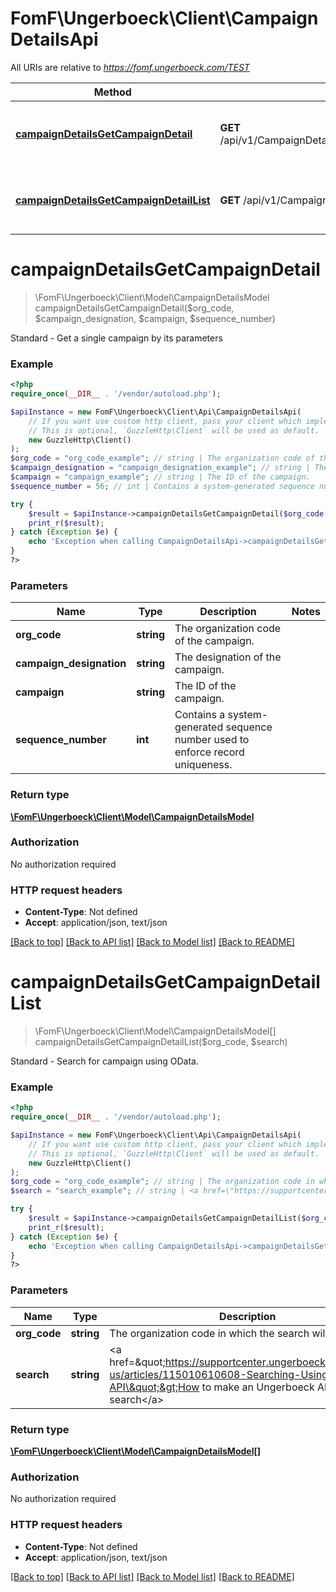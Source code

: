 # FomF\Ungerboeck\Client\CampaignDetailsApi

All URIs are relative to *https://fomf.ungerboeck.com/TEST*

Method | HTTP request | Description
------------- | ------------- | -------------
[**campaignDetailsGetCampaignDetail**](CampaignDetailsApi.md#campaignDetailsGetCampaignDetail) | **GET** /api/v1/CampaignDetails/{OrgCode}/{CampaignDesignation}/{Campaign}/{SequenceNumber} | Standard - Get a single campaign by its parameters
[**campaignDetailsGetCampaignDetailList**](CampaignDetailsApi.md#campaignDetailsGetCampaignDetailList) | **GET** /api/v1/CampaignDetails/{OrgCode} | Standard - Search for campaign using OData.


# **campaignDetailsGetCampaignDetail**
> \FomF\Ungerboeck\Client\Model\CampaignDetailsModel campaignDetailsGetCampaignDetail($org_code, $campaign_designation, $campaign, $sequence_number)

Standard - Get a single campaign by its parameters

### Example
```php
<?php
require_once(__DIR__ . '/vendor/autoload.php');

$apiInstance = new FomF\Ungerboeck\Client\Api\CampaignDetailsApi(
    // If you want use custom http client, pass your client which implements `GuzzleHttp\ClientInterface`.
    // This is optional, `GuzzleHttp\Client` will be used as default.
    new GuzzleHttp\Client()
);
$org_code = "org_code_example"; // string | The organization code of the campaign.
$campaign_designation = "campaign_designation_example"; // string | The designation of the campaign.
$campaign = "campaign_example"; // string | The ID of the campaign.
$sequence_number = 56; // int | Contains a system-generated sequence number used to enforce record uniqueness.

try {
    $result = $apiInstance->campaignDetailsGetCampaignDetail($org_code, $campaign_designation, $campaign, $sequence_number);
    print_r($result);
} catch (Exception $e) {
    echo 'Exception when calling CampaignDetailsApi->campaignDetailsGetCampaignDetail: ', $e->getMessage(), PHP_EOL;
}
?>
```

### Parameters

Name | Type | Description  | Notes
------------- | ------------- | ------------- | -------------
 **org_code** | **string**| The organization code of the campaign. |
 **campaign_designation** | **string**| The designation of the campaign. |
 **campaign** | **string**| The ID of the campaign. |
 **sequence_number** | **int**| Contains a system-generated sequence number used to enforce record uniqueness. |

### Return type

[**\FomF\Ungerboeck\Client\Model\CampaignDetailsModel**](../Model/CampaignDetailsModel.md)

### Authorization

No authorization required

### HTTP request headers

 - **Content-Type**: Not defined
 - **Accept**: application/json, text/json

[[Back to top]](#) [[Back to API list]](../../README.md#documentation-for-api-endpoints) [[Back to Model list]](../../README.md#documentation-for-models) [[Back to README]](../../README.md)

# **campaignDetailsGetCampaignDetailList**
> \FomF\Ungerboeck\Client\Model\CampaignDetailsModel[] campaignDetailsGetCampaignDetailList($org_code, $search)

Standard - Search for campaign using OData.

### Example
```php
<?php
require_once(__DIR__ . '/vendor/autoload.php');

$apiInstance = new FomF\Ungerboeck\Client\Api\CampaignDetailsApi(
    // If you want use custom http client, pass your client which implements `GuzzleHttp\ClientInterface`.
    // This is optional, `GuzzleHttp\Client` will be used as default.
    new GuzzleHttp\Client()
);
$org_code = "org_code_example"; // string | The organization code in which the search will take place
$search = "search_example"; // string | <a href=\"https://supportcenter.ungerboeck.com/hc/en-us/articles/115010610608-Searching-Using-the-API\">How to make an Ungerboeck API search</a>

try {
    $result = $apiInstance->campaignDetailsGetCampaignDetailList($org_code, $search);
    print_r($result);
} catch (Exception $e) {
    echo 'Exception when calling CampaignDetailsApi->campaignDetailsGetCampaignDetailList: ', $e->getMessage(), PHP_EOL;
}
?>
```

### Parameters

Name | Type | Description  | Notes
------------- | ------------- | ------------- | -------------
 **org_code** | **string**| The organization code in which the search will take place |
 **search** | **string**| &lt;a href&#x3D;\&quot;https://supportcenter.ungerboeck.com/hc/en-us/articles/115010610608-Searching-Using-the-API\&quot;&gt;How to make an Ungerboeck API search&lt;/a&gt; |

### Return type

[**\FomF\Ungerboeck\Client\Model\CampaignDetailsModel[]**](../Model/CampaignDetailsModel.md)

### Authorization

No authorization required

### HTTP request headers

 - **Content-Type**: Not defined
 - **Accept**: application/json, text/json

[[Back to top]](#) [[Back to API list]](../../README.md#documentation-for-api-endpoints) [[Back to Model list]](../../README.md#documentation-for-models) [[Back to README]](../../README.md)

